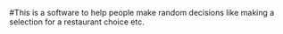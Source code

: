 #This is a software to help people make random decisions like making a selection for a restaurant choice etc.
